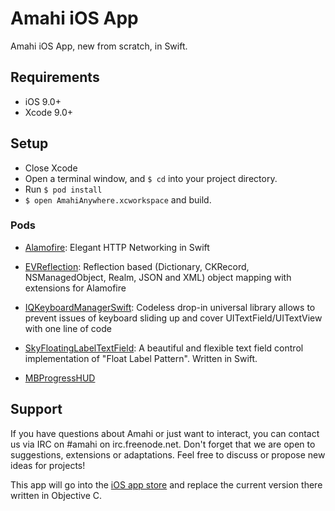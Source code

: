 # Amahi iOS App
Amahi iOS App, new from scratch, in Swift.

## Requirements

- iOS 9.0+
- Xcode 9.0+

## Setup
- Close Xcode
- Open a terminal window, and `$ cd` into your project directory.
- Run `$ pod install`
- `$ open AmahiAnywhere.xcworkspace` and build.

### Pods
- [Alamofire](https://github.com/Alamofire/Alamofire): Elegant HTTP Networking in Swift

- [EVReflection](https://github.com/evermeer/EVReflection): Reflection based (Dictionary, CKRecord, NSManagedObject, Realm,                     JSON and XML) object mapping with extensions for Alamofire

- [IQKeyboardManagerSwift](https://github.com/hackiftekhar/IQKeyboardManager): Codeless drop-in universal library allows to                             prevent issues of keyboard sliding up and cover UITextField/UITextView with one line of code

- [SkyFloatingLabelTextField](https://github.com/Skyscanner/SkyFloatingLabelTextField): A beautiful and flexible text field                                   control implementation of "Float Label Pattern". Written in Swift.

- [MBProgressHUD](https://github.com/jdg/MBProgressHUD)

## Support

If you have questions about Amahi or just want to interact, you can contact us via IRC on #amahi on irc.freenode.net. Don't forget that we are open to suggestions, extensions or adaptations. Feel free to discuss or propose new ideas for projects!


This app will go into the [iOS app store](https://itunes.apple.com/us/app/amahi/id761559919) and replace the current version there written in Objective C.
